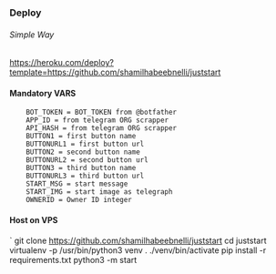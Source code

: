 ### Deploy

###### Simple Way
https://heroku.com/deploy?template=https://github.com/shamilhabeebnelli/juststart

#### Mandatory VARS
```
    BOT_TOKEN = BOT_TOKEN from @botfather
    APP_ID = from telegram ORG scrapper
    API_HASH = from telegram ORG scrapper
    BUTTON1 = first button name
    BUTTONURL1 = first button url
    BUTTON2 = second button name
    BUTTONURL2 = second button url
    BUTTON3 = third button name
    BUTTONURL3 = third button url
    START_MSG = start message
    START_IMG = start image as telegraph
    OWNERID = Owner ID integer
````

#### Host on VPS
`
git clone https://github.com/shamilhabeebnelli/juststart
cd juststart
virtualenv -p /usr/bin/python3 venv
. ./venv/bin/activate
pip install -r requirements.txt
python3 -m start
